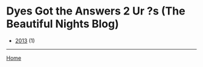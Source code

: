 # Dyes Got the Answers 2 Ur ?s (The Beautiful Nights Blog)

  * [2013](./dyes-got-the-answers-2-ur-s-the-beautiful-nights-blog-2013.md) (1)

----

[Home](../index.md)
